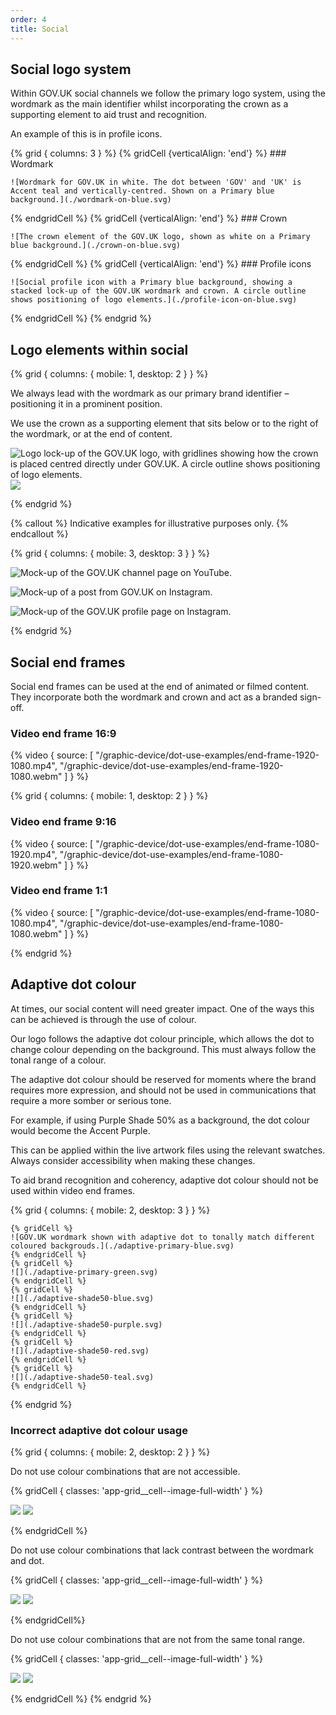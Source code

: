 ```yaml
---
order: 4
title: Social
---
```


## Social logo system

Within GOV.UK social channels we follow the primary logo system, using the wordmark as the main identifier whilst incorporating the crown as a supporting element to aid trust and recognition.

An example of this is in profile icons.

{% grid { columns: 3 } %}
{% gridCell {verticalAlign: 'end'} %} ### Wordmark

    ![Wordmark for GOV.UK in white. The dot between 'GOV' and 'UK' is Accent teal and vertically-centred. Shown on a Primary blue background.](./wordmark-on-blue.svg)

{% endgridCell %}
{% gridCell {verticalAlign: 'end'} %} ### Crown

    ![The crown element of the GOV.UK logo, shown as white on a Primary blue background.](./crown-on-blue.svg)

{% endgridCell %}
{% gridCell {verticalAlign: 'end'} %} ### Profile icons

    ![Social profile icon with a Primary blue background, showing a stacked lock-up of the GOV.UK wordmark and crown. A circle outline shows positioning of logo elements.](./profile-icon-on-blue.svg)

{% endgridCell %}
{% endgrid %}

## Logo elements within social

{% grid { columns: { mobile: 1, desktop: 2 } } %}

<div>

We always lead with the wordmark as our primary brand identifier – positioning it in a prominent position.

We use the crown as a supporting element that sits below or to the right of the wordmark, or at the end of content.

</div>

<div class="govuk-!-text-align-centre">

![Logo lock-up of the GOV.UK logo, with gridlines showing how the crown is placed centred directly under GOV.UK. A circle outline shows positioning of logo elements.](./profile-icon-lines.svg) ![](./profile-icon.svg)

</div>
{% endgrid %}

{% callout %}
Indicative examples for illustrative purposes only.
{% endcallout %}

{% grid { columns: { mobile: 3, desktop: 3 } } %}

![Mock-up of the GOV.UK channel page on YouTube.](./youtube-example.png)

![Mock-up of a post from GOV.UK on Instagram.](./insta-example.png)

![Mock-up of the GOV.UK profile page on Instagram.](./facebook-example.png)

{% endgrid %}

## Social end frames

Social end frames can be used at the end of animated or filmed content. They incorporate both the wordmark and crown and act as a branded sign-off.

### Video end frame 16:9

{% video { source: [
    "/graphic-device/dot-use-examples/end-frame-1920-1080.mp4",
    "/graphic-device/dot-use-examples/end-frame-1920-1080.webm"
] } %}

{% grid { columns: { mobile: 1, desktop: 2 } } %}

<div>

### Video end frame 9:16

{% video { source: [
    "/graphic-device/dot-use-examples/end-frame-1080-1920.mp4",
    "/graphic-device/dot-use-examples/end-frame-1080-1920.webm"
] } %}

</div>
<div>

### Video end frame 1:1

{% video { source: [
    "/graphic-device/dot-use-examples/end-frame-1080-1080.mp4",
    "/graphic-device/dot-use-examples/end-frame-1080-1080.webm"
] } %}

</div>
{% endgrid %}

## Adaptive dot colour

At times, our social content will need greater impact. One of the ways this can be achieved is through the use of colour.

Our logo follows the adaptive dot colour principle, which allows the dot to change colour depending on the background. This must always follow the tonal range of a colour.

The adaptive dot colour should be reserved for moments where the brand requires more expression, and should not be used in communications that require a more somber or serious tone.

For example, if using Purple Shade 50% as a background, the dot colour would become the Accent Purple.

This can be applied within the live artwork files using the relevant swatches. Always consider accessibility when making these changes.

To aid brand recognition and coherency, adaptive dot colour should not be used within video end frames.

{% grid { columns: { mobile: 2, desktop: 3 } } %}

    {% gridCell %}
    ![GOV.UK wordmark shown with adaptive dot to tonally match different coloured backgrouds.](./adaptive-primary-blue.svg)
    {% endgridCell %}
    {% gridCell %}
    ![](./adaptive-primary-green.svg)
    {% endgridCell %}
    {% gridCell %}
    ![](./adaptive-shade50-blue.svg)
    {% endgridCell %}
    {% gridCell %}
    ![](./adaptive-shade50-purple.svg)
    {% endgridCell %}
    {% gridCell %}
    ![](./adaptive-shade50-red.svg)
    {% endgridCell %}
    {% gridCell %}
    ![](./adaptive-shade50-teal.svg)
    {% endgridCell %}

{% endgrid %}

### Incorrect adaptive dot colour usage

{% grid { columns: { mobile: 2, desktop: 2 } } %}

<div class="app-top-border">

Do not use colour combinations that are not accessible.

</div>

{% gridCell { classes: 'app-grid__cell--image-full-width' } %}

![](./incorrect-not-accessible-1.svg) ![](./incorrect-not-accessible-2.svg)

{% endgridCell %}

<div class="app-top-border">

Do not use colour combinations that lack contrast between the wordmark and dot.

</div>

{% gridCell { classes: 'app-grid__cell--image-full-width' } %}

![](./incorrect-low-contrast-1.svg) ![](./incorrect-low-contrast-2.svg)

{% endgridCell%}

<div class="app-top-border">

Do not use colour combinations that are not from the same tonal range.

</div>
{% gridCell { classes: 'app-grid__cell--image-full-width' } %}

![](./incorrect-tonal-1.svg) ![](./incorrect-tonal-2.svg)

{% endgridCell %}
{% endgrid %}
